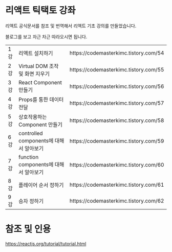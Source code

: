 # 리액트 틱택토 강좌

리액트 공식문서를 참조 및 번역해서 리액트 기초 강의를 만들었습니다.

블로그를 보고 차근 차근 따라오시면 됩니다.

<table>
<tr>
  <td> 1강 </td>
  <td> 리액트 설치하기 </td>
  <td> https://codemasterkimc.tistory.com/54 </td>
</tr>
<tr>
  <td> 2강 </td>
  <td> Virtual DOM 조작 및 화면 지우기 </td>
  <td> https://codemasterkimc.tistory.com/55 </td>
</tr>
<tr>
  <td> 3강 </td>
  <td> React Component 만들기 </td>
  <td> https://codemasterkimc.tistory.com/56 </td>
</tr>
<tr>
  <td> 4강 </td>
  <td> Props를 통한 데이터 전달 </td>
  <td> https://codemasterkimc.tistory.com/57 </td>
</tr>
<tr>
  <td> 5강 </td>
  <td> 상호작용하는 Component 만들기 </td>
  <td> https://codemasterkimc.tistory.com/58 </td>
</tr>
<tr>
  <td> 6강 </td>
  <td> controlled components에 대해서 알아보기 </td>
  <td> https://codemasterkimc.tistory.com/59 </td>
</tr>
<tr>
  <td> 7강 </td>
  <td> function components에 대해서 알아보기 </td>
  <td> https://codemasterkimc.tistory.com/60 </td>
</tr>
<tr>
  <td> 8강 </td>
  <td> 플레이어 순서 정하기 </td>
  <td> https://codemasterkimc.tistory.com/61 </td>
</tr>
<tr>
  <td> 9강 </td>
  <td> 승자 정하기 </td>
  <td> https://codemasterkimc.tistory.com/62 </td>
</tr>

</table>

# 참조 및 인용

https://reactjs.org/tutorial/tutorial.html
